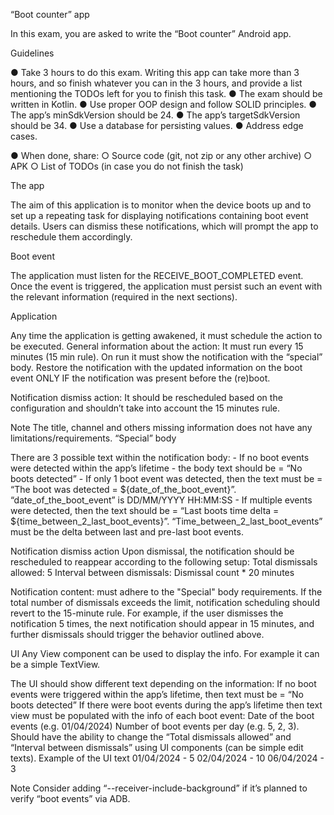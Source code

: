 “Boot counter” app

In this exam, you are asked to write the “Boot counter” Android app.

Guidelines

● Take 3 hours to do this exam. Writing this app can take more than 3 hours, and so finish whatever 
you can in the 3 hours, and provide a list mentioning the TODOs left for you to finish this task.
● The exam should be written in Kotlin.
● Use proper OOP design and follow SOLID principles.
● The app’s minSdkVersion should be 24.
● The app’s targetSdkVersion should be 34.
● Use a database for persisting values.
● Address edge cases.

● When done, share:
    ○ Source code (git, not zip or any other archive)
    ○ APK
    ○ List of TODOs (in case you do not finish the task)


The app

The aim of this application is to monitor when the device boots up and to set up a repeating task for
displaying notifications containing boot event details. Users can dismiss these notifications, which will prompt the app to reschedule them accordingly.

Boot event

The application must listen for the RECEIVE_BOOT_COMPLETED event.
Once the event is triggered, the application must persist such an event with the relevant information 
(required in the next sections).

Application

Any time the application is getting awakened, it must schedule the action to be executed.
General information about the action:
    It must run every 15 minutes (15 min rule).
    On run it must show the notification with the “special” body.
    Restore the notification with the updated information on the boot event ONLY IF the notification was present before the (re)boot.

Notification dismiss action:
    It should be rescheduled based on the configuration and shouldn’t take into account the 15 minutes rule.

Note
The title, channel and others missing information does not have any limitations/requirements.
“Special” body

There are 3 possible text within the notification body:
    - If no boot events were detected within the app’s lifetime - the body text should be = “No boots detected”
    - If only 1 boot event was detected, then the text must be = 
        “The boot was detected = ${date_of_the_boot_event}”. “date_of_the_boot_event” is DD/MM/YYYY HH:MM:SS
    - If multiple events were detected, then the text should be = 
        “Last boots time delta = ${time_between_2_last_boot_events}”. “Time_between_2_last_boot_events” must be the delta between last and pre-last boot events.

Notification dismiss action
    Upon dismissal, the notification should be rescheduled to reappear according to the following setup:
    Total dismissals allowed: 5
    Interval between dismissals: Dismissal count * 20 minutes

Notification content: must adhere to the "Special" body requirements.
If the total number of dismissals exceeds the limit, notification scheduling should revert to the 15-minute rule. 
For example, if the user dismisses the notification 5 times, the next notification should appear in 15 minutes, and further dismissals should trigger the behavior outlined above.

UI
Any View component can be used to display the info. For example it can be a simple TextView.

The UI should show different text depending on the information:
If no boot events were triggered within the app’s lifetime, then text must be = “No boots detected”
If there were boot events during the app’s lifetime then text view must be populated with the info of each boot event:
Date of the boot events (e.g. 01/04/2024)
Number of boot events per day (e.g. 5, 2, 3).
Should have the ability to change the “Total dismissals allowed” and “Interval between dismissals” using UI components (can be simple edit texts).
Example of the UI text
01/04/2024 - 5
02/04/2024 - 10
06/04/2024 - 3


Note
Consider adding “--receiver-include-background” if it’s planned to verify “boot events” via ADB. 


